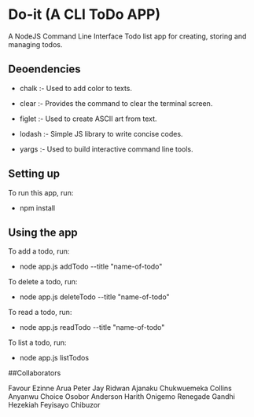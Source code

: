 # Do-it (A CLI ToDo APP)

A NodeJS Command Line Interface Todo list app for creating, storing and managing todos.

## Deoendencies

-   chalk :- Used to add color to texts.

-   clear :- Provides the command to clear the terminal screen.

-   figlet :- Used to create ASCII art from text.

-   lodash :- Simple JS library to write concise codes.

-   yargs :- Used to build interactive command line tools.

## Setting up

To run this app, run:

-   npm install

## Using the app

To add a todo, run:

-   node app.js addTodo --title "name-of-todo"


To delete a todo, run:

-   node app.js deleteTodo --title "name-of-todo"


To read a todo, run:

-   node app.js readTodo --title "name-of-todo"


To list a todo, run:

-   node app.js listTodos

##Collaborators

Favour Ezinne Arua
Peter Jay
Ridwan Ajanaku
Chukwuemeka Collins Anyanwu
Choice Osobor
Anderson
Harith Onigemo
Renegade Gandhi
Hezekiah Feyisayo
Chibuzor